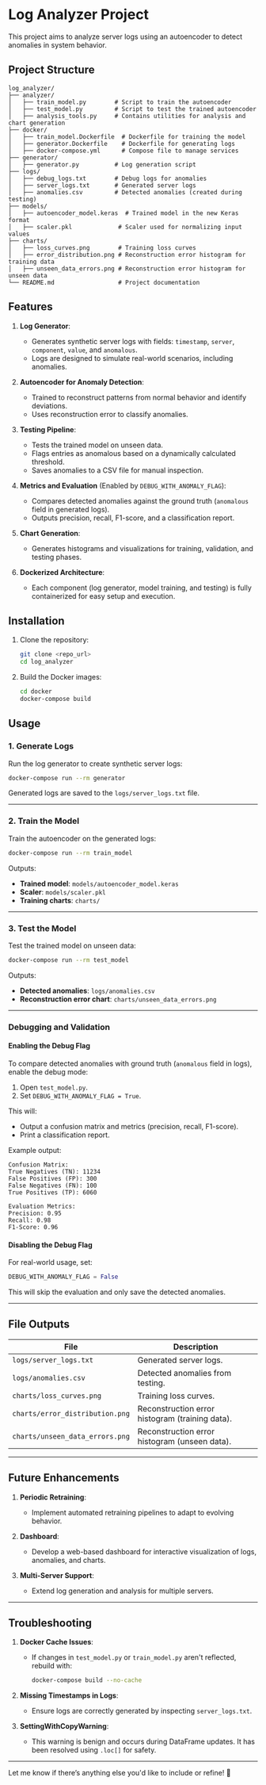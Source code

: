 
# Log Analyzer Project

This project aims to analyze server logs using an autoencoder to detect anomalies in system behavior.

## Project Structure

```
log_analyzer/
├── analyzer/
│   ├── train_model.py        # Script to train the autoencoder
│   ├── test_model.py         # Script to test the trained autoencoder
│   ├── analysis_tools.py     # Contains utilities for analysis and chart generation
├── docker/
│   ├── train_model.Dockerfile  # Dockerfile for training the model
│   ├── generator.Dockerfile    # Dockerfile for generating logs
│   ├── docker-compose.yml      # Compose file to manage services
├── generator/
│   ├── generator.py          # Log generation script
├── logs/
│   ├── debug_logs.txt        # Debug logs for anomalies
│   ├── server_logs.txt       # Generated server logs
│   ├── anomalies.csv         # Detected anomalies (created during testing)
├── models/
│   ├── autoencoder_model.keras  # Trained model in the new Keras format
│   ├── scaler.pkl             # Scaler used for normalizing input values
├── charts/
│   ├── loss_curves.png        # Training loss curves
│   ├── error_distribution.png # Reconstruction error histogram for training data
│   ├── unseen_data_errors.png # Reconstruction error histogram for unseen data
└── README.md                  # Project documentation
```

## Features

1. **Log Generator**:
   - Generates synthetic server logs with fields: `timestamp`, `server`, `component`, `value`, and `anomalous`.
   - Logs are designed to simulate real-world scenarios, including anomalies.

2. **Autoencoder for Anomaly Detection**:
   - Trained to reconstruct patterns from normal behavior and identify deviations.
   - Uses reconstruction error to classify anomalies.

3. **Testing Pipeline**:
   - Tests the trained model on unseen data.
   - Flags entries as anomalous based on a dynamically calculated threshold.
   - Saves anomalies to a CSV file for manual inspection.

4. **Metrics and Evaluation** (Enabled by `DEBUG_WITH_ANOMALY_FLAG`):
   - Compares detected anomalies against the ground truth (`anomalous` field in generated logs).
   - Outputs precision, recall, F1-score, and a classification report.

5. **Chart Generation**:
   - Generates histograms and visualizations for training, validation, and testing phases.

6. **Dockerized Architecture**:
   - Each component (log generator, model training, and testing) is fully containerized for easy setup and execution.

## Installation

1. Clone the repository:
   ```bash
   git clone <repo_url>
   cd log_analyzer
   ```

2. Build the Docker images:
   ```bash
   cd docker
   docker-compose build
   ```

## Usage

### 1. Generate Logs
Run the log generator to create synthetic server logs:
```bash
docker-compose run --rm generator
```

Generated logs are saved to the `logs/server_logs.txt` file.

---

### 2. Train the Model
Train the autoencoder on the generated logs:
```bash
docker-compose run --rm train_model
```

Outputs:
- **Trained model**: `models/autoencoder_model.keras`
- **Scaler**: `models/scaler.pkl`
- **Training charts**: `charts/`

---

### 3. Test the Model
Test the trained model on unseen data:
```bash
docker-compose run --rm test_model
```

Outputs:
- **Detected anomalies**: `logs/anomalies.csv`
- **Reconstruction error chart**: `charts/unseen_data_errors.png`

---

### Debugging and Validation

#### **Enabling the Debug Flag**
To compare detected anomalies with ground truth (`anomalous` field in logs), enable the debug mode:
1. Open `test_model.py`.
2. Set `DEBUG_WITH_ANOMALY_FLAG = True`.

This will:
- Output a confusion matrix and metrics (precision, recall, F1-score).
- Print a classification report.

Example output:
```
Confusion Matrix:
True Negatives (TN): 11234
False Positives (FP): 300
False Negatives (FN): 100
True Positives (TP): 6060

Evaluation Metrics:
Precision: 0.95
Recall: 0.98
F1-Score: 0.96
```

#### **Disabling the Debug Flag**
For real-world usage, set:
```python
DEBUG_WITH_ANOMALY_FLAG = False
```
This will skip the evaluation and only save the detected anomalies.

---

## File Outputs

| File                          | Description                                      |
|-------------------------------|--------------------------------------------------|
| `logs/server_logs.txt`        | Generated server logs.                          |
| `logs/anomalies.csv`          | Detected anomalies from testing.                |
| `charts/loss_curves.png`      | Training loss curves.                           |
| `charts/error_distribution.png` | Reconstruction error histogram (training data). |
| `charts/unseen_data_errors.png` | Reconstruction error histogram (unseen data).   |

---

## Future Enhancements

1. **Periodic Retraining**:
   - Implement automated retraining pipelines to adapt to evolving behavior.

2. **Dashboard**:
   - Develop a web-based dashboard for interactive visualization of logs, anomalies, and charts.

3. **Multi-Server Support**:
   - Extend log generation and analysis for multiple servers.

---

## Troubleshooting

1. **Docker Cache Issues**:
   - If changes in `test_model.py` or `train_model.py` aren't reflected, rebuild with:
     ```bash
     docker-compose build --no-cache
     ```

2. **Missing Timestamps in Logs**:
   - Ensure logs are correctly generated by inspecting `server_logs.txt`.

3. **SettingWithCopyWarning**:
   - This warning is benign and occurs during DataFrame updates. It has been resolved using `.loc[]` for safety.

---

Let me know if there’s anything else you'd like to include or refine! 🚀
